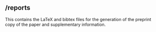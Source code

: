 ## /reports

This contains the LaTeX and bibtex files for the generation of the preprint copy of the paper and supplementary information.

